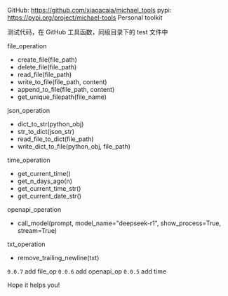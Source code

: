 GitHub: https://github.com/xiaoacaia/michael_tools
pypi: https://pypi.org/project/michael-tools
Personal toolkit

测试代码，在 GitHub 工具函数，同级目录下的 test 文件中

file_operation
- create_file(file_path)
- delete_file(file_path)
- read_file(file_path)
- write_to_file(file_path, content)
- append_to_file(file_path, content)
- get_unique_filepath(file_name)

json_operation
- dict_to_str(python_obj)
- str_to_dict(json_str)
- read_file_to_dict(file_path)
- write_dict_to_file(python_obj, file_path)

time_operation
- get_current_time()
- get_n_days_ago(n)
- get_current_time_str()
- get_current_date_str()

openapi_operation
- call_model(prompt, model_name="deepseek-r1", show_process=True, stream=True)

txt_operation
- remove_trailing_newline(txt)

`0.0.7` add file_op
`0.0.6` add openapi_op
`0.0.5` add time

Hope it helps you!